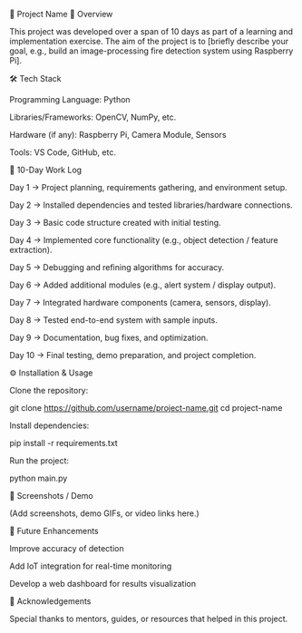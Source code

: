 🚀 Project Name
🔎 Overview

This project was developed over a span of 10 days as part of a learning and implementation exercise. The aim of the project is to [briefly describe your goal, e.g., build an image-processing fire detection system using Raspberry Pi].

🛠️ Tech Stack

Programming Language: Python

Libraries/Frameworks: OpenCV, NumPy, etc.

Hardware (if any): Raspberry Pi, Camera Module, Sensors

Tools: VS Code, GitHub, etc.

📅 10-Day Work Log

Day 1 → Project planning, requirements gathering, and environment setup.

Day 2 → Installed dependencies and tested libraries/hardware connections.

Day 3 → Basic code structure created with initial testing.

Day 4 → Implemented core functionality (e.g., object detection / feature extraction).

Day 5 → Debugging and refining algorithms for accuracy.

Day 6 → Added additional modules (e.g., alert system / display output).

Day 7 → Integrated hardware components (camera, sensors, display).

Day 8 → Tested end-to-end system with sample inputs.

Day 9 → Documentation, bug fixes, and optimization.

Day 10 → Final testing, demo preparation, and project completion.

⚙️ Installation & Usage

Clone the repository:

git clone https://github.com/username/project-name.git
cd project-name


Install dependencies:

pip install -r requirements.txt


Run the project:

python main.py

📸 Screenshots / Demo

(Add screenshots, demo GIFs, or video links here.)

📌 Future Enhancements

Improve accuracy of detection

Add IoT integration for real-time monitoring

Develop a web dashboard for results visualization

🙌 Acknowledgements

Special thanks to mentors, guides, or resources that helped in this project.
